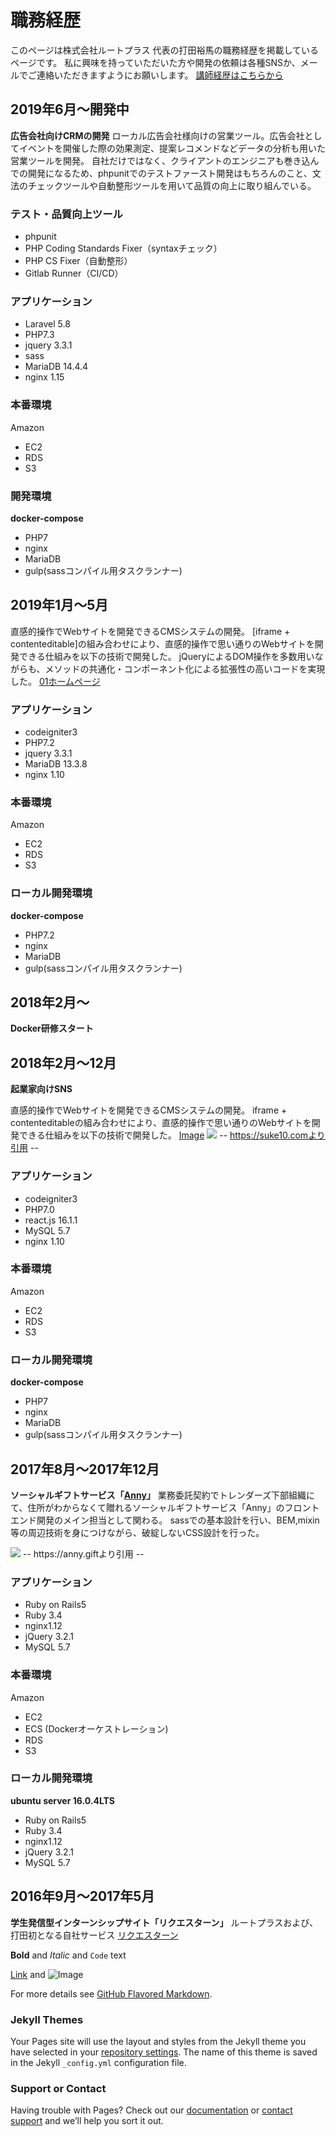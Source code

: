 # 職務経歴
このページは株式会社ルートプラス 代表の打田裕馬の職務経歴を掲載しているページです。
私に興味を持っていただいた方や開発の依頼は各種SNSか、メールでご連絡いただきますようにお願いします。
[講師経歴はこちらから](/uchuda_yuma.github.io/lectures)


## 2019年6月〜開発中
**広告会社向けCRMの開発**
ローカル広告会社様向けの営業ツール。広告会社としてイベントを開催した際の効果測定、提案レコメンドなどデータの分析も用いた営業ツールを開発。
自社だけではなく、クライアントのエンジニアも巻き込んでの開発になるため、phpunitでのテストファースト開発はもちろんのこと、文法のチェックツールや自動整形ツールを用いて品質の向上に取り組んでいる。

### テスト・品質向上ツール
- phpunit
- PHP Coding Standards Fixer（syntaxチェック）
- PHP CS Fixer（自動整形）
- Gitlab Runner（CI/CD）

### アプリケーション
- Laravel 5.8
- PHP7.3
- jquery 3.3.1
- sass
- MariaDB 14.4.4
- nginx 1.15

### 本番環境
Amazon
- EC2
- RDS
- S3

### 開発環境
**docker-compose**
- PHP7
- nginx
- MariaDB
- gulp(sassコンパイル用タスクランナー)


## 2019年1月〜5月

直感的操作でWebサイトを開発できるCMSシステムの開発。 [iframe + contenteditable]の組み合わせにより、直感的操作で思い通りのWebサイトを開発できる仕組みを以下の技術で開発した。
jQueryによるDOM操作を多数用いながらも、メソッドの共通化・コンポーネント化による拡張性の高いコードを実現した。
[01ホームページ](https://01cloud.jp/hp/)


### アプリケーション
- codeigniter3
- PHP7.2
- jquery 3.3.1
- MariaDB 13.3.8
- nginx 1.10

### 本番環境
Amazon
- EC2
- RDS
- S3

### ローカル開発環境
**docker-compose**
- PHP7.2
- nginx
- MariaDB
- gulp(sassコンパイル用タスクランナー)

## 2018年2月〜
**Docker研修スタート**

## 2018年2月〜12月
**起業家向けSNS**

直感的操作でWebサイトを開発できるCMSシステムの開発。 iframe + contenteditableの組み合わせにより、直感的操作で思い通りのWebサイトを開発できる仕組みを以下の技術で開発した。
[Image](/assets/images/suke10.png)
<img src='/uchuda_yuma.github.io/assets/images/suke10.png'>
-- https://suke10.comより引用 --


### アプリケーション
- codeigniter3
- PHP7.0
- react.js 16.1.1
- MySQL 5.7
- nginx 1.10

### 本番環境
Amazon
- EC2
- RDS
- S3

### ローカル開発環境
**docker-compose**
- PHP7
- nginx
- MariaDB
- gulp(sassコンパイル用タスクランナー)

## 2017年8月〜2017年12月
**ソーシャルギフトサービス「[Anny](https://anny.gift)」**
業務委託契約でトレンダーズ下部組織にて、住所がわからなくて贈れるソーシャルギフトサービス「Anny」のフロントエンド開発のメイン担当として関わる。
sassでの基本設計を行い、BEM,mixin等の周辺技術を身につけながら、破綻しないCSS設計を行った。


<img src='/uchuda_yuma.github.io/assets/images/anny.png'>
-- https://anny.giftより引用 --

### アプリケーション
- Ruby on Rails5
- Ruby 3.4
- nginx1.12
- jQuery 3.2.1
- MySQL 5.7

### 本番環境
Amazon
- EC2
- ECS (Dockerオーケストレーション)
- RDS
- S3

### ローカル開発環境
**ubuntu server 16.0.4LTS**
- Ruby on Rails5
- Ruby 3.4
- nginx1.12
- jQuery 3.2.1
- MySQL 5.7


## 2016年9月〜2017年5月
**学生発信型インターンシップサイト「リクエスターン」**
ルートプラスおよび、打田初となる自社サービス
[リクエスターン](https://prtimes.jp/main/html/rd/p/000000001.000021364.html)





**Bold** and _Italic_ and `Code` text

[Link](url) and ![Image](src)


For more details see [GitHub Flavored Markdown](https://guides.github.com/features/mastering-markdown/).

### Jekyll Themes

Your Pages site will use the layout and styles from the Jekyll theme you have selected in your [repository settings](https://github.com/uchidayuma/uchuda_yuma.github.io/settings). The name of this theme is saved in the Jekyll `_config.yml` configuration file.

### Support or Contact

Having trouble with Pages? Check out our [documentation](https://help.github.com/categories/github-pages-basics/) or [contact support](https://github.com/contact) and we’ll help you sort it out.

